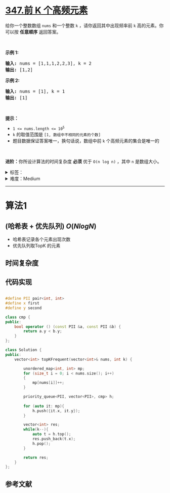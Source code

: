 # [347.前 K 个高频元素](https://leetcode.cn/problems/top-k-frequent-elements/)

<p>给你一个整数数组 <code>nums</code> 和一个整数 <code>k</code> ，请你返回其中出现频率前 <code>k</code> 高的元素。你可以按 <strong>任意顺序</strong> 返回答案。</p>

<p> </p>

<p><strong>示例 1:</strong></p>

<pre>
<strong>输入: </strong>nums = [1,1,1,2,2,3], k = 2
<strong>输出: </strong>[1,2]
</pre>

<p><strong>示例 2:</strong></p>

<pre>
<strong>输入: </strong>nums = [1], k = 1
<strong>输出: </strong>[1]</pre>

<p> </p>

<p><strong>提示：</strong></p>

<ul>
	<li><code>1 <= nums.length <= 10<sup>5</sup></code></li>
	<li><code>k</code> 的取值范围是 <code>[1, 数组中不相同的元素的个数]</code></li>
	<li>题目数据保证答案唯一，换句话说，数组中前 <code>k</code> 个高频元素的集合是唯一的</li>
</ul>

<p> </p>

<p><strong>进阶：</strong>你所设计算法的时间复杂度 <strong>必须</strong> 优于 <code>O(n log n)</code> ，其中 <code>n</code><em> </em>是数组大小。</p>


<details>
<summary>标签：</summary>
['数组', '哈希表', '分治', '桶排序', '计数', '快速选择', '排序', '堆（优先队列）']
</details>

<details>
<summary>难度：Medium</summary>
喜欢：1273
</details>


----------

# 算法1

## (哈希表 + 优先队列)  $O(NlogN)$

- 哈希表记录各个元素出现次数
- 优先队列取TopK 的元素

## 时间复杂度

## 代码实现

```java []

```

```cpp []
#define PII pair<int, int>
#define x first
#define y second

class cmp {
public:
	bool operator () (const PII &a, const PII &b) {
		return a.y < b.y;
	}
};

class Solution {
public:
    vector<int> topKFrequent(vector<int>& nums, int k) {

        unordered_map<int, int> mp;
        for (size_t i = 0; i < nums.size(); i++)
        {
            mp[nums[i]]++;
        }

        priority_queue<PII, vector<PII>, cmp> h;
        
        for (auto it: mp){
            h.push({it.x, it.y});
        }

        vector<int> res;
        while(k--){
            auto t = h.top();
            res.push_back(t.x);
            h.pop();
        }

        return res;
    }
};
```

## 参考文献

